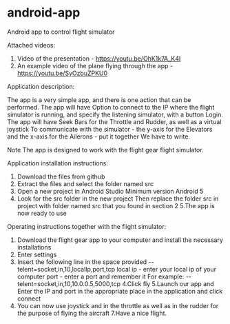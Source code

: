 # android-app
Android app to control flight simulator

Attached videos:
1. Video of the presentation - https://youtu.be/OhK1k7A_K4I
2. An example video of the plane flying through the app - https://youtu.be/SyOzbuZPKU0

Application description:

The app is a very simple app, and there is one action that can be performed. The app will have
Option to connect to the IP where the flight simulator is running, and specify the listening simulator, with a button
Login. The app will have Seek Bars for the Throttle and Rudder, as well as a virtual joystick
To communicate with the simulator - the y-axis for the Elevators and the x-axis for the Ailerons - put it together
We have to write.

Note The app is designed to work with the flight gear flight simulator.

Application installation instructions:
1. Download the files from github
2. Extract the files and select the folder named src
3. Open a new project in Android Studio
  Minimum version Android 5
4. Look for the src folder in the new project
  Then replace the folder src in project with folder named src that you found in section 2
5.The app is now ready to use

Operating instructions together with the flight simulator:
1. Download the flight gear app to your computer and install the necessary installations
2. Enter settings
3. Insert the following line in the space provided
--telent=socket,in,10,localIp,port,tcp
local ip - enter your local ip of your computer
port - enter a port and remember it
For example:
--telent=socket,in,10,10.0.0.5,5000,tcp
4.Click fly
5.Launch our app and Enter the IP and port in the appropriate place in the application and click connect
6. You can now use joystick
and in the throttle as well as in the rudder for the purpose of flying the aircraft
7.Have a nice flight.

